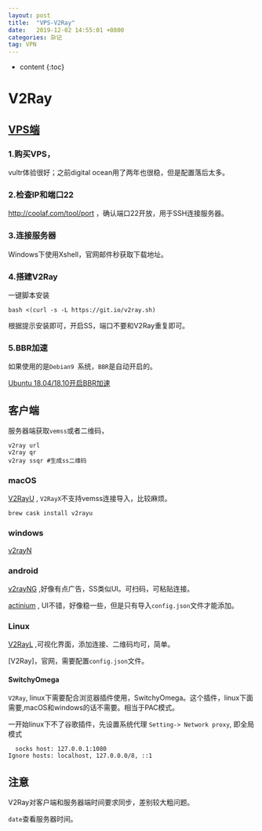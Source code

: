 ```yaml
---
layout: post
title:  "VPS-V2Ray"
date:   2019-12-02 14:55:01 +0800
categories: 杂记
tag: VPN
---
```

* content
{:toc}


# V2Ray

## [VPS端](https://www.noobyy.com/31.html)

### 1.购买VPS，

vultr体验很好；之前digital ocean用了两年也很稳，但是配置落后太多。

### 2.检查IP和端口22

http://coolaf.com/tool/port ，确认端口22开放，用于SSH连接服务器。

### 3.连接服务器

Windows下使用Xshell，官网邮件秒获取下载地址。

### 4.搭建V2Ray

一键脚本安装

```shell
bash <(curl -s -L https://git.io/v2ray.sh)
```

根据提示安装即可，开启SS，端口不要和V2Ray重复即可。

### 5.BBR加速

如果使用的是`Debian9 `系统，`BBR`是自动开启的。

[Ubuntu 18.04/18.10开启BBR加速](https://www.noobyy.com/1245.html)



## 客户端

服务器端获取`vemss`或者二维码，

```shell
v2ray url
v2ray qr
v2ray ssqr #生成ss二维码
```



### macOS

[V2RayU](https://github.com/yanue/V2rayU) , `V2RayX`不支持vemss连接导入，比较麻烦。

```shell
brew cask install v2rayu
```



### windows

[v2rayN](https://github.com/2dust/v2rayN)



### android

[v2rayNG](https://github.com/2dust/v2rayNG) ,好像有点广告，SS类似UI。可扫码，可粘贴连接。

[actinium](https://github.com/V2Ray-Android/Actinium) , UI不错，好像稳一些，但是只有导入`config.json`文件才能添加。



### Linux

[V2RayL]() ,可视化界面，添加连接、二维码均可，简单。

[V2Ray]，官网，需要配置`config.json`文件。

#### SwitchyOmega

`V2Ray`, linux下需要配合浏览器插件使用，SwitchyOmega。这个插件，linux下面需要,macOS和windows的话不需要。相当于PAC模式。

一开始linux下不了谷歌插件，先设置系统代理 `Setting-> Network proxy`, 即全局模式

```plain
  socks host: 127.0.0.1:1080
Ignore hosts: localhost, 127.0.0.0/8, ::1
```



## 注意

V2Ray对客户端和服务器端时间要求同步，差别较大粗问题。

`date`查看服务器时间。


